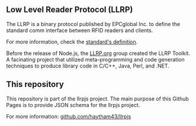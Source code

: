 ## Low Level Reader Protocol (LLRP)
The LLRP is a binary protocol published by EPCglobal Inc. to define the standard comm interface between RFID readers and clients.

For more information, check the [standard's definition](https://www.gs1.org/sites/default/files/docs/epc/llrp_1_1-standard-20101013.pdf).

Before the release of Node.js, the [LLRP.org](http://llrp.org) group created the LLRP Toolkit. A facinating project that utilized meta-programming and code generation techniques to produce library code in C/C++, Java, Perl, and .NET.

## This repository
This repository is part of the llrpjs project. The main purpose of this Github Pages is to provide JSON schema for the llrpjs project.

For more information: [github.com/haytham43/llrpjs](https://github.com/haytham43/llrpjs)
